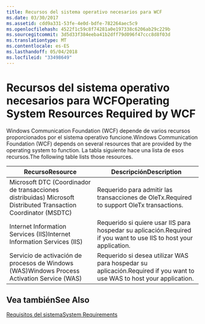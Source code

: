 ```yaml
---
title: Recursos del sistema operativo necesarios para WCF
ms.date: 03/30/2017
ms.assetid: cdd9a331-53fe-4e0d-bdfe-782264aec5c9
ms.openlocfilehash: 4522f1c59c8f74281a0e197338c6206ab29c229b
ms.sourcegitcommit: 3d5d33f384eeba41b2dff79d096f47ccc8d8f03d
ms.translationtype: MT
ms.contentlocale: es-ES
ms.lasthandoff: 05/04/2018
ms.locfileid: "33498649"
---
```

# <a name="operating-system-resources-required-by-wcf"></a><span data-ttu-id="d6c24-102">Recursos del sistema operativo necesarios para WCF</span><span class="sxs-lookup"><span data-stu-id="d6c24-102">Operating System Resources Required by WCF</span></span>
<span data-ttu-id="d6c24-103">Windows Communication Foundation (WCF) depende de varios recursos proporcionados por el sistema operativo funcione.</span><span class="sxs-lookup"><span data-stu-id="d6c24-103">Windows Communication Foundation (WCF) depends on several resources that are provided by the operating system to function.</span></span> <span data-ttu-id="d6c24-104">La tabla siguiente hace una lista de esos recursos.</span><span class="sxs-lookup"><span data-stu-id="d6c24-104">The following table lists those resources.</span></span>  
  
|<span data-ttu-id="d6c24-105">Recurso</span><span class="sxs-lookup"><span data-stu-id="d6c24-105">Resource</span></span>|<span data-ttu-id="d6c24-106">Descripción</span><span class="sxs-lookup"><span data-stu-id="d6c24-106">Description</span></span>|  
|--------------|-----------------|  
|<span data-ttu-id="d6c24-107">Microsoft DTC (Coordinador de transacciones distribuidas) </span><span class="sxs-lookup"><span data-stu-id="d6c24-107">Microsoft Distributed Transaction Coordinator (MSDTC)</span></span>|<span data-ttu-id="d6c24-108">Requerido para admitir las transacciones de OleTx.</span><span class="sxs-lookup"><span data-stu-id="d6c24-108">Required to support OleTx transactions.</span></span>|  
|<span data-ttu-id="d6c24-109">Internet Information Services (IIS)</span><span class="sxs-lookup"><span data-stu-id="d6c24-109">Internet Information Services (IIS)</span></span>|<span data-ttu-id="d6c24-110">Requerido si quiere usar IIS para hospedar su aplicación.</span><span class="sxs-lookup"><span data-stu-id="d6c24-110">Required if you want to use IIS to host your application.</span></span>|  
|<span data-ttu-id="d6c24-111">Servicio de activación de procesos de Windows (WAS)</span><span class="sxs-lookup"><span data-stu-id="d6c24-111">Windows Process Activation Service (WAS)</span></span>|<span data-ttu-id="d6c24-112">Requerido si desea utilizar WAS para hospedar su aplicación.</span><span class="sxs-lookup"><span data-stu-id="d6c24-112">Required if you want to use WAS to host your application.</span></span>|  
  
## <a name="see-also"></a><span data-ttu-id="d6c24-113">Vea también</span><span class="sxs-lookup"><span data-stu-id="d6c24-113">See Also</span></span>  
 [<span data-ttu-id="d6c24-114">Requisitos del sistema</span><span class="sxs-lookup"><span data-stu-id="d6c24-114">System Requirements</span></span>](../../../docs/framework/wcf/wcf-system-requirements.md)
